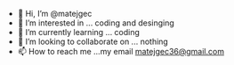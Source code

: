 - 👋 Hi, I’m @matejgec
- 👀 I’m interested in ... coding and desinging
- 🌱 I’m currently learning ... coding
- 💞️ I’m looking to collaborate on ... nothing
- 📫 How to reach me ...my email matejgec36@gmail.com

<!---
matejgec/matejgec is a ✨ special ✨ repository because its `README.md` (this file) appears on your GitHub profile.
You can click the Preview link to take a look at your changes.
--->

